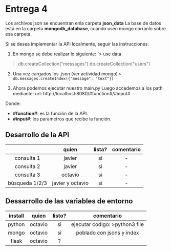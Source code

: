 # Entrega 4
Los archivos json se encuentran enla carpeta **json_data**
La base de datos está en la carpeta **mongodb_database**, cuando usen mongo córranlo sobre esa carpeta.

Si se desea implementar la API localmente, seguir las instrucciones.

1. En mongo se debe realizar lo siguiente:
`> use data
> db.createCollection("messages")
> db.createCollection("users")`

2. Una vez cargados los .json (ver actividad mongo)
`> db.messages.createIndex({"message": "text"})`

3. Ahora podemos ejecutar nuestro main.py
Luego accedemos a los path mediante:
url: http://localhost:8080/#function#/#input#

Donde:
+ **#function#**: es la función de la API.
+ **#input#**: los parametros que recibe la función.


## Desarrollo de la API
|  | quien | lista? | comentario |
|:----------:|:-------:|:------:|:----------:|
| consulta 1 | javier | si | - |)
| consulta 2 | javier | si | - |
| consulta 3 | octavio | si | - |
| búsqueda 1/2/3 | javier y octavio | si | - |

## Dessarrollo de las variables de entorno
| install | quien | listo? | comentario |
|:-------:|:--------:|:----:|:--------------------------:|
| python | octavio | si | ejecutar codigo: >python3 file |
| mongo | octavio | si | poblado con jsons y index |
| flask | octavio | ? |	|


